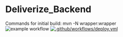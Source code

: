 # Deliverize_Backend
Commands for initial build:
  mvn -N wrapper:wrapper                                                            
![example workflow](https://github.com/TQS-G11/Deliverize_Backend/actions/workflows/maven_dev.yml/badge.svg)
[![.github/workflows/deploy.yml](https://github.com/TQS-G11/Deliverize_Backend/actions/workflows/deploy.yml/badge.svg)](https://github.com/TQS-G11/Deliverize_Backend/actions/workflows/deploy.yml)
